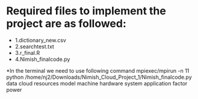 # Required files to implement the project are as followed:

* 1.dictionary_new.csv
* 2.searchtest.txt
* 3.r_final.R
* 4.Nimish_finalcode.py

 *In the terminal we need to use following command 
        mpiexec/mpirun -n 11 python /home/nj2/Downloads/Nimish_Cloud_Project_1/Nimish_finalcode.py data cloud resources model machine hardware system application factor power 

  
